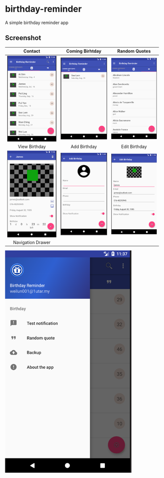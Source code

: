 # birthday-reminder

A simple birthday reminder app

## Screenshot
Contact            |  Coming Birhtday       |  Random Quotes  
:---------------------------:|:---------------------------:|:---------------------------:
![contact](screenshot/contact.PNG) | ![comingBirthday](screenshot/coming.PNG) | ![quote](screenshot/quote.PNG) 
 View Birthday            | Add Birthday      |  Edit Birthday 
 ![viewBithday](screenshot/view.PNG) |![addBirthday](screenshot/add.PNG) | ![editBirthday](screenshot/edit.PNG)  
  Navigation Drawer          |
  ![nav](screenshot/nav.PNG)

